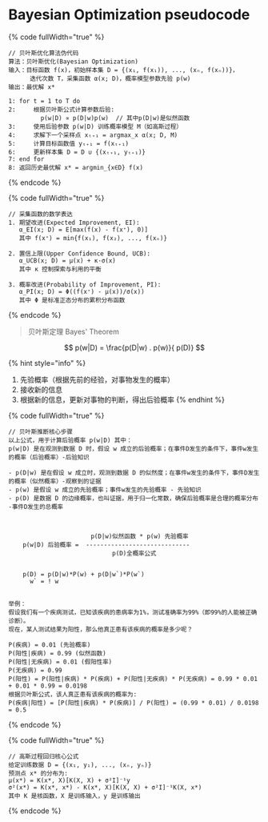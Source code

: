 # Bayesian Optimization pseudocode



{% code fullWidth="true" %}
```
// 贝叶斯优化算法伪代码
算法：贝叶斯优化(Bayesian Optimization)
输入：目标函数 f(x)，初始样本集 D = {(x₁, f(x₁)), ..., (xₙ, f(xₙ))}，
      迭代次数 T，采集函数 α(x; D)，概率模型参数先验 p(w)
输出：最优解 x*

1: for t = 1 to T do
2:     根据贝叶斯公式计算参数后验:
         p(w|D) ∝ p(D|w)p(w)  // 其中p(D|w)是似然函数
3:     使用后验参数 p(w|D) 训练概率模型 M（如高斯过程）
4:     求解下一个采样点 xₜ₊₁ = argmax_x α(x; D, M)
5:     计算目标函数值 yₜ₊₁ = f(xₜ₊₁)
6:     更新样本集 D = D ∪ {(xₜ₊₁, yₜ₊₁)}
7: end for
8: 返回历史最优解 x* = argmin_{x∈D} f(x)
```
{% endcode %}

{% code fullWidth="true" %}
```
// 采集函数的数学表达
1. 期望改进(Expected Improvement, EI):
   α_EI(x; D) = E[max(f(x) - f(x⁺), 0)]
   其中 f(x⁺) = min{f(x₁), f(x₂), ..., f(xₙ)}
   
2. 置信上限(Upper Confidence Bound, UCB):
   α_UCB(x; D) = μ(x) + κ·σ(x)
   其中 κ 控制探索与利用的平衡
   
3. 概率改进(Probability of Improvement, PI):
   α_PI(x; D) = Φ((f(x⁺) - μ(x))/σ(x))
   其中 Φ 是标准正态分布的累积分布函数
```
{% endcode %}

> 贝叶斯定理 Bayes' Theorem

$$
p(w|D) = \frac{p(D|w) . p(w)}{ p(D)}
$$

{% hint style="info" %}
1. 先验概率（根据先前的经验，对事物发生的概率）
2. 接收新的信息
3. 根据新的信息，更新对事物的判断，得出后验概率
{% endhint %}

{% code fullWidth="true" %}
```markup
// 贝叶斯推断核心步骤
以上公式，用于计算后验概率 p(w|D) 其中：
p(w|D) 是在观测到数据 D 时，假设 w 成立的后验概率；在事件D发生的条件下，事件w发生的概率（后验概率）-后验知识

- p(D|w) 是在假设 w 成立时，观测到数据 D 的似然度；在事件w发生的条件下，事件D发生的概率（似然概率）-观察到的证据
- p(w) 是假设 w 成立的先验概率；事件w发生的先验概率 - 先验知识
- p(D) 是数据 D 的边缘概率，也叫证据，用于归一化常数，确保后验概率是合理的概率分布 -事件D发生的总概率
       


                       p(D|w)似然函数 * p(w) 先验概率
    p(w|D) 后验概率 =  -----------------------------
                             p(D)全概率公式
                             
             
    p(D) = p(D|w)*P(w) + p(D|w`)*P(w`)
      w` = ! w     
      
      
举例：                          
假设我们有一个疾病测试，已知该疾病的患病率为1%，测试准确率为99%（即99%的人能被正确诊断）。
现在，某人测试结果为阳性，那么他真正患有该疾病的概率是多少呢？

P(疾病) = 0.01 (先验概率)
P(阳性|疾病) = 0.99 (似然函数)
P(阳性|无疾病) = 0.01 (假阳性率)
P(无疾病) = 0.99
P(阳性) = P(阳性|疾病) * P(疾病) + P(阳性|无疾病) * P(无疾病) = 0.99 * 0.01 + 0.01 * 0.99 = 0.0198
根据贝叶斯公式，该人真正患有该疾病的概率为:
P(疾病|阳性) = [P(阳性|疾病) * P(疾病)] / P(阳性) = (0.99 * 0.01) / 0.0198 = 0.5

```
{% endcode %}

{% code fullWidth="true" %}
```
// 高斯过程回归核心公式
给定训练数据 D = {(x₁, y₁), ..., (xₙ, yₙ)}
预测点 x* 的分布为:
μ(x*) = K(x*, X)[K(X, X) + σ²I]⁻¹y
σ²(x*) = K(x*, x*) - K(x*, X)[K(X, X) + σ²I]⁻¹K(X, x*)
其中 K 是核函数，X 是训练输入，y 是训练输出
```
{% endcode %}
